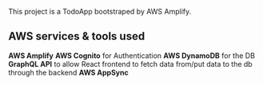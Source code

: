 This project is a TodoApp bootstraped by AWS Amplify.

## AWS services & tools used

**AWS Amplify**
**AWS Cognito** for Authentication
**AWS DynamoDB** for the DB
**GraphQL API** to allow React frontend to fetch data from/put data to the db through the backend
**AWS AppSync**